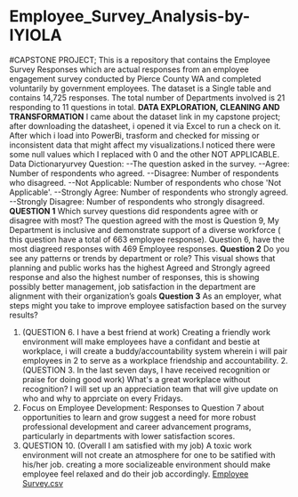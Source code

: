 # Employee_Survey_Analysis-by-IYIOLA
#CAPSTONE PROJECT; This is a repository that contains the Employee Survey Responses which are actual responses from an employee engagement survey conducted by Pierce County WA and completed voluntarily by government employees. The dataset is a Single table and contains 14,725 responses. The total number of Departments involved is 21 responding to 11 questions in total.
**DATA EXPLORATION, CLEANING AND TRANSFORMATION**
I came about the dataset link in my capstone project; after downloading the datasheet, i opened it via Excel to run a check on it. After which i load into PowerBi, trasform and checked for missing or inconsistent data that might affect my visualizations.I noticed there were some null values which I replaced with 0 and the other NOT APPLICABLE.
Data Dictionaryurvey Question: 
--The question asked in the survey.
--Agree: Number of respondents who agreed.
--Disagree: Number of respondents who disagreed.
--Not Applicable: Number of respondents who chose 'Not Applicable'.
--Strongly Agree: Number of respondents who strongly agreed.
--Strongly Disagree: Number of respondents who strongly disagreed.
**QUESTION 1** Which survey questions did respondents agree with or disagree with most?
The question agreed with the most is Question 9, My Department is inclusive and demonstrate support of a diverse workforce ( this question have a total of 663 employee response). Question 6, have the most diagreed responses with 469 Employee responses.
**Question 2** Do you see any patterns or trends by department or role?
This visual shows that planning and public works has the highest Agreed and Strongly agreed response and also the highest number of responses, this is showing possibly better management, job satisfaction in the department are alignment with their organization’s goals
**Question 3** As an employer, what steps might you take to improve employee satisfaction based on the survey results?
1. (QUESTION 6. I have a best friend at work) Creating a friendly work environment will make employees have a confidant and bestie at workplace, i will create a buddy/accountability system wherein i will pair employees in 2 to serve as a workplace friendship and accountability.
2.(QUESTION 3. In the last seven days, I have received recognition or praise for doing good work) What's a great workplace without recognition? I will set up an appreciation team that will give update on who and why to apprciate on every Fridays.
3. Focus on Employee Development: Responses to Question 7 about opportunities to learn and grow suggest a need for more robust professional development and career advancement programs, particularly in departments with lower satisfaction scores.
4. QUESTION 10. (Overall I am satisfied with my job) A toxic work environment will not create an atmosphere for one to be satified with his/her job. creating a more socializeable environment should make employee feel relaxed and do their job accordingly.
 [Employee Survey.csv](https://github.com/user-attachments/files/17513354/Employee.Survey.csv)


